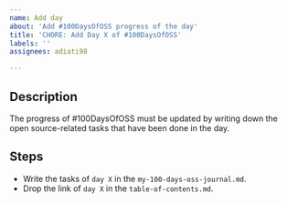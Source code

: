 ```yaml
---
name: Add day
about: 'Add #100DaysOfOSS progress of the day'
title: 'CHORE: Add Day X of #100DaysOfOSS'
labels: ''
assignees: adiati98

---
```


## Description

The progress of #100DaysOfOSS must be updated by writing down the open source-related tasks that have been done in the day.

## Steps

<!-- Change X in the "day X" to the number of the day -->

- Write the tasks of `day X` in the `my-100-days-oss-journal.md`.
- Drop the link of `day X` in the `table-of-contents.md`.
